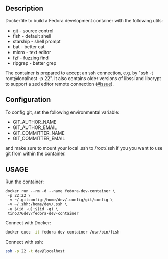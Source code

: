 ## Description

Dockerfile to build a Fedora development container with the following utils:

- git - source control
- fish - default shell
- starship - shell prompt
- bat - better cat
- micro - text editor
- fzf - fuzzing find
- ripgrep - better grep

The container is prepared to accept an ssh connection, e.g. by "ssh -t root@localhost -p 22". It also contains older versions of libssl and libcrypt to support a zed editor remote connection ([#issue](https://github.com/zed-industries/zed/issues/15599)).

## Configuration

To config git, set the following environmental variable:

- GIT_AUTHOR_NAME
- GIT_AUTHOR_EMAIL
- GIT_COMMITTER_NAME
- GIT_COMMITTER_EMAIL

and make sure to mount your local .ssh to /root/.ssh if you you want to use git from within the container.

## USAGE

Run the container:
```
docker run --rm -d --name fedora-dev-container \
 -p 22:22 \
 -v ~/.gitconfig:/home/dev/.config/git/config \
 -v ~/.shh:/home/dev/.ssh \
 -u $(id -u):$(id -g) \
 tino376dev/fedora-dev-container
```

Connect with Docker:

```bash
docker exec -it fedora-dev-container /usr/bin/fish
```

Connect with ssh:

```bash
ssh -p 22 -t dev@localhost 
```
